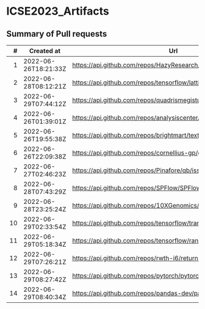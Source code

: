 # ICSE2023_Artifacts

## Summary of Pull requests
| # |     Created at     |                                 Url                                  |State |Merged|
|--:|--------------------|----------------------------------------------------------------------|------|------|
|  1|2022-06-26T18:21:33Z|https://api.github.com/repos/HazyResearch/pdftotree/issues/122        |closed|True  |
|  2|2022-06-28T08:12:21Z|https://api.github.com/repos/tensorflow/lattice/issues/73             |closed|True  |
|  3|2022-06-29T07:44:12Z|https://api.github.com/repos/quadrismegistus/prosodic/issues/37       |open  |True  |
|  4|2022-06-26T01:39:01Z|https://api.github.com/repos/analysiscenter/batchflow/issues/652      |closed|False |
|  5|2022-06-26T19:55:38Z|https://api.github.com/repos/brightmart/text_classification/issues/149|open  |False |
|  6|2022-06-26T22:09:38Z|https://api.github.com/repos/cornellius-gp/gpytorch/issues/2049       |closed|False |
|  7|2022-06-27T02:46:23Z|https://api.github.com/repos/Pinafore/qb/issues/107                   |open  |False |
|  8|2022-06-28T07:43:29Z|https://api.github.com/repos/SPFlow/SPFlow/issues/113                 |closed|False |
|  9|2022-06-28T23:25:24Z|https://api.github.com/repos/10XGenomics/cellranger/issues/178        |open  |False |
| 10|2022-06-29T02:33:54Z|https://api.github.com/repos/tensorflow/transform/issues/280          |open  |False |
| 11|2022-06-29T05:18:34Z|https://api.github.com/repos/tensorflow/ranking/issues/325            |open  |False |
| 12|2022-06-29T07:26:21Z|https://api.github.com/repos/rwth-i6/returnn/issues/1066              |closed|False |
| 13|2022-06-29T08:27:42Z|https://api.github.com/repos/pytorch/pytorch/issues/80503             |closed|False |
| 14|2022-06-29T08:40:34Z|https://api.github.com/repos/pandas-dev/pandas/issues/47546           |closed|False |
